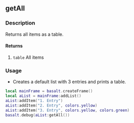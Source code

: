 ## getAll

### Description

Returns all items as a table.

#### Returns

1. `table` All items

### Usage

* Creates a default list with 3 entries and prints a table.

```lua
local mainFrame = basalt.createFrame()
local aList = mainFrame:addList()
aList:addItem("1. Entry")
aList:addItem("2. Entry", colors.yellow)
aList:addItem("3. Entry", colors.yellow, colors.green)
basalt.debug(aList:getAll())
```
